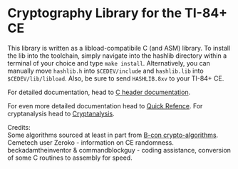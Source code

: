 # Cryptography Library for the TI-84+ CE

This library is written as a libload-compatibile C (and ASM) library. To install the lib
into the toolchain, simply navigate into the hashlib directory within a terminal of your
choice and type `make install`. Alternatively, you can manually move `hashlib.h`
into `$CEDEV/include` and `hashlib.lib` into `$CEDEV/lib/libload`. Also, be
sure to send `HASHLIB.8xv` to your TI-84+ CE.

For detailed documentation, head to [C header documentation](https://acagliano.github.io/cryptx/html/).

For even more detailed documentation head to [Quick Refence](https://github.com/acagliano/cryptx/blob/stable/CryptX%20Quick%20Reference.pdf).
For cryptanalysis head to [Cryptanalysis](https://github.com/acagliano/cryptx/blob/stable/CryptX%20Cryptanalysis.pdf).

Credits:  
Some algorithms sourced at least in part from [B-con crypto-algorithms](https://github.com/B-Con/crypto-algorithms).  
Cemetech user Zeroko - information on CE randomness.  
beckadamtheinventor & commandblockguy - coding assistance, conversion of some C routines to assembly for speed.  
